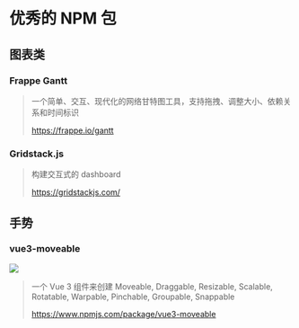 # 优秀的 NPM 包

## 图表类

### Frappe Gantt

> 一个简单、交互、现代化的网络甘特图工具，支持拖拽、调整大小、依赖关系和时间标识
>
> https://frappe.io/gantt

### Gridstack.js

> 构建交互式的 dashboard
>
> https://gridstackjs.com/

## 手势

### vue3-moveable

![](https://file.wulicode.com/doc/20230531/1685519827510.png)


> 一个 Vue 3 组件来创建 Moveable, Draggable, Resizable, Scalable, Rotatable, Warpable, Pinchable, Groupable, Snappable
>
> https://www.npmjs.com/package/vue3-moveable